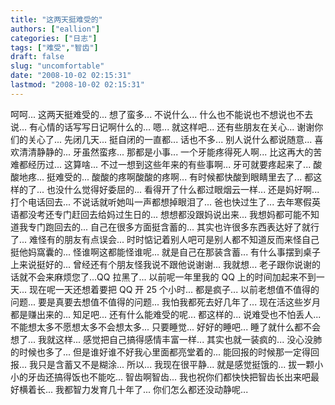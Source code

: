 ```yaml
---
title: "这两天挺难受的"
authors: ["eallion"]
categories: ["日志"]
tags: ["难受","智齿"]
draft: false
slug: "uncomfortable"
date: "2008-10-02 02:15:31"
lastmod: "2008-10-02 02:15:31"
---
```


呵呵... 这两天挺难受的... 想了蛮多... 不说什么...
什么也不能说也不想说也不去说... 有心情的话写写日记啊什么的...
嗯... 就这样吧...
还有些朋友在关心... 谢谢你们的关心了...
先闭几天... 挺自闭的一直都... 话也不多... 别人说什么都说随意... 喜欢清清静静的...
牙虽然蛮疼... 那都是小事... 一个牙能疼得死人啊... 比这再大的苦难都经历过... 这算啥...
不过一想到这些年来的有些事啊... 牙可就要疼起来了... 酸酸地疼... 挺难受的... 酸酸的疼啊酸酸的疼啊... 有时候都快酸到眼睛里去了...
都这样的了... 也没什么觉得好委屈的... 看得开了什么都过眼烟云一样...
还是妈好啊... 打个电话回去... 不说话就听她叫一声都想掉眼泪了... 爸也快过生了...
去年寒假英语都没考还专门赶回去给妈过生日的... 想想都没跟妈说出来... 我想妈都可能不知道我专门跑回去的...
自己在很多方面挺含蓄的...
其实也许很多东西表达好了就行了... 难怪有的朋友有点误会... 时时惦记着别人吧可是别人都不知道反而来怪自己挺他妈窩囊的...
怪谁啊这都能怪谁呢... 就是自己在那装含蓄... 有什么事摆到桌子上来说挺好的...
曾经还有个朋友怪我说不跟他说谢谢... 我就想... 老子跟你说谢的话就不会来麻烦您了...QQ 拉黑了...
以前呢一年里我的 QQ 上的时间加起来不到一天... 现在呢一天还想着要把 QQ 开 25 个小时... 都是疯子...
以前老想值不值得的问题... 要是真要去想值不值得的问题... 我怕我都死去好几年了... 现在活这些岁月都是赚出来的... 知足吧...
还有什么能难受的呢... 都这样的... 说难受也不怕丢人...
不能想太多不愿想太多不会想太多... 只要睡觉... 好好的睡吧... 睡了就什么都不会想了... 我就这样...
感觉把自己搞得感情丰富一样... 其实也就一装疯的... 没心没肺的时候也多了...
但是谁好谁不好我心里面都亮堂着的... 能回报的时候那一定得回报... 我只是含蓄又不是糊涂...
所以... 我现在很平静... 就是感觉挺饿的... 拔一颗小小的牙齿还搞得饭也不能吃... 智齿啊智齿...
我也祝你们都快快把智齿长出来吧最好横着长... 我都智力发育几十年了... 你们怎么都还没动静呢...
